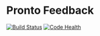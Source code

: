 # Pronto Feedback

[![Build Status](https://travis-ci.org/zkan/pronto-feedback.svg?branch=develop)](https://travis-ci.org/zkan/pronto-feedback)
[![Code Health](https://landscape.io/github/zkan/pronto-feedback/develop/landscape.svg?style=flat)](https://landscape.io/github/zkan/pronto-feedback/develop)
